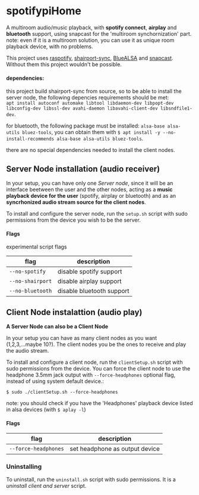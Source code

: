 # spotifypiHome
A multiroom audio/music playback, with **spotify connect**, **airplay** and **bluetooth** support, using snapcast for the 'multiroom synchornization' part.\
note: even if it is a multiroom solution, you can use it as unique room playback device, with no problems.

This project uses [raspotify](https://github.com/dtcooper/raspotify), [shairport-sync](https://github.com/mikebrady/shairport-sync), [BlueALSA](https://github.com/Arkq/bluez-alsa)  and [snapcast](https://github.com/badaix/snapcast). Without them this project wouldn't be possible.

#### dependencies:
this project build shairport-sync from source, so to be able to install the server node, the following depencies requirements should be met: <br/>
 `apt install autoconf automake libtool libdaemon-dev libpopt-dev libconfig-dev libssl-dev avahi-daemon libavahi-client-dev libsndfile1-dev`.

for bluetooth, the following package must be installed: `alsa-base alsa-utils bluez-tools`, you can obtain them with `$ apt install -y --no-install-recommends alsa-base alsa-utils bluez-tools`.

there are no special dependencies needed to install the client nodes.


## Server Node installation (audio receiver)

In your setup, you can have only one _Server node_, since it will be an interface beetween the user and the other nodes, acting as a **music playback device for the user** (spotify, airplay or bluetooth) 
and as an **syncrhonized audio stream source for the client nodes**.

To install and configure the server node, run the `setup.sh` script with sudo permissions from the device you wish to be the server.

#### Flags
experimental script flags

| flag            | description              |
|-----------------|--------------------------|
| `--no-spotify`  | disable spotify support  |
| `--no-shairport`| disable airplay support  |
| `--no-bluetooth`| disable bluetooth support|



## Client Node instalattion (audio play)
**A Server Node can also be a Client Node**

In your setup you can have as many client nodes as you want (1,2,3,...maybe 10?). The client nodes you be the ones to receive and play the audio stream.

To install and configure a client node, run the `clientSetup.sh` script with sudo permissions from the device.
You can force the client node to use the headphone 3.5mm jack output with `--force-headphones` optional flag, instead of using system default device.:

`$ sudo ./clientSetup.sh --force-headphones`

note: you should check if you have the 'Headphones' playback device listed in alsa devices (with `$ aplay -l`)

#### Flags

| flag                  | description              |
|-----------------------|--------------------------|
| `--force-headphones`  | set headphone as output device |



### Uninstalling

To uninstall, run the `uninstall.sh` script with sudo permissions.
It is a _uninstall client and server_ script.
